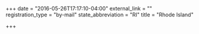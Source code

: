 +++
date = "2016-05-26T17:17:10-04:00"
external_link = ""
registration_type = "by-mail"
state_abbreviation = "RI"
title = "Rhode Island"

+++

